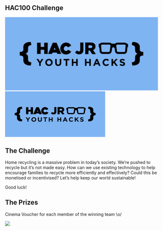 ## HAC100 Challenge

<img src='HacJRYHlogo.PNG' height="auto" width="auto" />
<img src='HacJRYHlogo.PNG' height="150" width="330" />






## The Challenge

Home recycling is a massive problem in today’s society. We’re pushed to recycle but it’s not made easy. How can we use existing technology to help encourage families to recycle more efficiently and effectively? Could this be monetised or incentivised? Let’s help keep our world sustainable!

Good luck!




## The Prizes
Cinema Voucher for each member of the winning team \o/

<img src='https://media.giphy.com/media/55bM8mirLn2zC/giphy.gif' height="auto" width="auto" />




